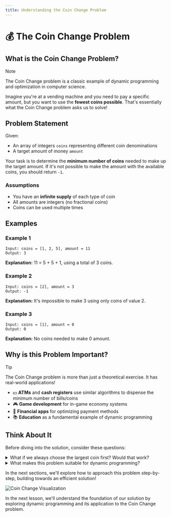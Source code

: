 ```yaml
---
title: Understanding the Coin Change Problem
---
```


# 💰 The Coin Change Problem

## What is the Coin Change Problem?

> [!NOTE]
> The Coin Change problem is a classic example of dynamic programming and optimization in computer science.

Imagine you're at a vending machine and you need to pay a specific amount, but you want to use the **fewest coins possible**. That's essentially what the Coin Change problem asks us to solve!

## Problem Statement

Given:
- An array of integers `coins` representing different coin denominations
- A target amount of money `amount`

Your task is to determine the **minimum number of coins** needed to make up the target amount. If it's not possible to make the amount with the available coins, you should return `-1`.

### Assumptions
- You have an **infinite supply** of each type of coin
- All amounts are integers (no fractional coins)
- Coins can be used multiple times

## Examples

### Example 1

```
Input: coins = [1, 2, 5], amount = 11
Output: 3
```

**Explanation:** 11 = 5 + 5 + 1, using a total of 3 coins.

### Example 2

```
Input: coins = [2], amount = 3
Output: -1
```

**Explanation:** It's impossible to make 3 using only coins of value 2.

### Example 3

```
Input: coins = [1], amount = 0
Output: 0
```

**Explanation:** No coins needed to make 0 amount.

## Why is this Problem Important?

> [!TIP]
> The Coin Change problem is more than just a theoretical exercise. It has real-world applications!

- 💵 **ATMs** and **cash registers** use similar algorithms to dispense the minimum number of bills/coins
- 🎮 **Game development** for in-game economy systems
- 📱 **Financial apps** for optimizing payment methods
- 📚 **Education** as a fundamental example of dynamic programming

## Think About It

Before diving into the solution, consider these questions:

<details>
<summary>What if we always choose the largest coin first? Would that work?</summary>

This approach, known as the "greedy algorithm," doesn't always work for the Coin Change problem. 

Consider coins = [1, 3, 4] and amount = 6:
- Greedy approach: Start with 4, then add two 1s = 3 coins
- Optimal solution: Two 3s = 2 coins
</details>

<details>
<summary>What makes this problem suitable for dynamic programming?</summary>

The Coin Change problem has:
1. **Optimal substructure**: The solution to the larger problem can be built from solutions to smaller subproblems
2. **Overlapping subproblems**: The same subproblems are solved multiple times
</details>

In the next sections, we'll explore how to approach this problem step-by-step, building towards an efficient solution!

![Coin Change Visualization](https://mermaid.ink/img/pako:eNptkMsKwjAQRX8lzKqCfoC7gpsudOXazeShdYzNg2RaEfHfTdOKonGW594zczMHtNYRLGDnXWPJIVlZu7N01vEiO6VLdfQuJKvMuSx1X_RYJO_IKXsW7Vb0VJAaTvr8DYU-GRxg4rCRrTN6DxdZT87WTzLq4P8YteyMehFUqnGWlv_stGE8ZzSCxZ55sEZC49XD0rQHQqKtDokhRK_qGCbhG5MhDPqk1bixZBM8v8UlXKmgQ2hJXXE4rXF5A7ucaZ4?type=png)

In the next lesson, we'll understand the foundation of our solution by exploring dynamic programming and its application to the Coin Change problem. 